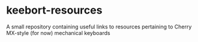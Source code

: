 # keebort-resources
A small repository containing useful links to resources pertaining to Cherry MX-style (for now) mechanical keyboards
